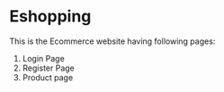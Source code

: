 # Eshopping
This is the Ecommerce website having following pages:
1. Login Page
2. Register Page
3. Product page
